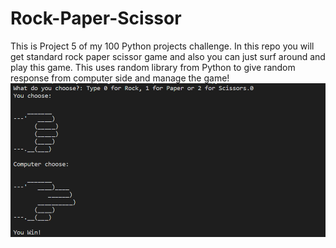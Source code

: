 # Rock-Paper-Scissor
This is Project 5 of my 100 Python projects challenge. In this repo you will get standard rock paper scissor game and also you can just surf around and play this game. This uses random library from Python to give random response from computer side and manage the game!
<br>
<img src = rps.png>
